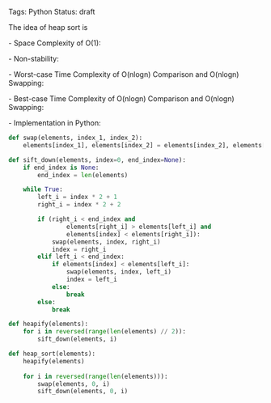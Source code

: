 Tags: Python
Status: draft

The idea of heap sort is

\- Space Complexity of O(1):

\- Non-stability:

\- Worst-case Time Complexity of O(nlogn) Comparison and O(nlogn) Swapping:

\- Best-case Time Complexity of O(nlogn) Comparison and O(nlogn) Swapping:

\- Implementation in Python:

```python
def swap(elements, index_1, index_2):
    elements[index_1], elements[index_2] = elements[index_2], elements[index_1]

def sift_down(elements, index=0, end_index=None):
    if end_index is None:
        end_index = len(elements)

    while True:
        left_i = index * 2 + 1
        right_i = index * 2 + 2

        if (right_i < end_index and
                elements[right_i] > elements[left_i] and
                elements[index] < elements[right_i]):
            swap(elements, index, right_i)
            index = right_i
        elif left_i < end_index:
            if elements[index] < elements[left_i]:
                swap(elements, index, left_i)
                index = left_i
            else:
                break
        else:
            break

def heapify(elements):
    for i in reversed(range(len(elements) // 2)):
        sift_down(elements, i)

def heap_sort(elements):
    heapify(elements)
    
    for i in reversed(range(len(elements))):
        swap(elements, 0, i)
        sift_down(elements, 0, i)
```

